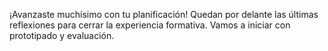 ¡Avanzaste muchísimo con tu planificación! Quedan por delante las últimas reflexiones para cerrar la experiencia formativa. Vamos a iniciar con prototipado y evaluación.